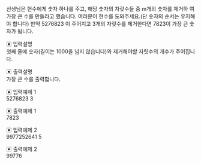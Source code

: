 선생님은 현수에게 숫자 하나를 주고, 해당 숫자의 자릿수들 중 m개의 숫자를 제거하 여 가장 큰 수를 만들라고 했습니다. 여러분이 현수를 도와주세요.(단 숫자의 순서는 유지해야 합니다)
만약 5276823 이 주어지고 3개의 자릿수를 제거한다면 7823이 가장 큰 숫자가 됩니다.


▣ 입력설명  
첫째 줄에 숫자(길이는 1000을 넘지 않습니다)와 제거해야할 자릿수의 개수가 주어집니다.


▣ 출력설명  
가장 큰 수를 출력합니다.


▣ 입력예제 1  
5276823 3


▣ 출력예제 1  
7823


▣ 입력예제 2  
9977252641 5  


▣ 출력예제 2  
99776
